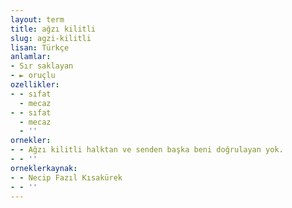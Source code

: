 ```yaml
---
layout: term
title: ağzı kilitli
slug: agzi-kilitli
lisan: Türkçe
anlamlar:
- Sır saklayan
- ► oruçlu
ozellikler:
- - sıfat
  - mecaz
- - sıfat
  - mecaz
  - ''
ornekler:
- - Ağzı kilitli halktan ve senden başka beni doğrulayan yok.
- - ''
orneklerkaynak:
- - Necip Fazıl Kısakürek
- - ''
---
```

